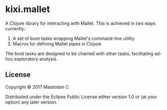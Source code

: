 # kixi.mallet

A Clojure library for interacting with Mallet. This is achieved in two ways currently:

1. A set of boot tasks wrapping Mallet's command-line utility
2. Macros for defining Mallet pipes in Clojure

The boot tasks are designed to be chained with other tasks, facilitating ad-hoc exploratory analysis.

## License

Copyright © 2017 Mastodon C

Distributed under the Eclipse Public License either version 1.0 or (at
your option) any later version.

